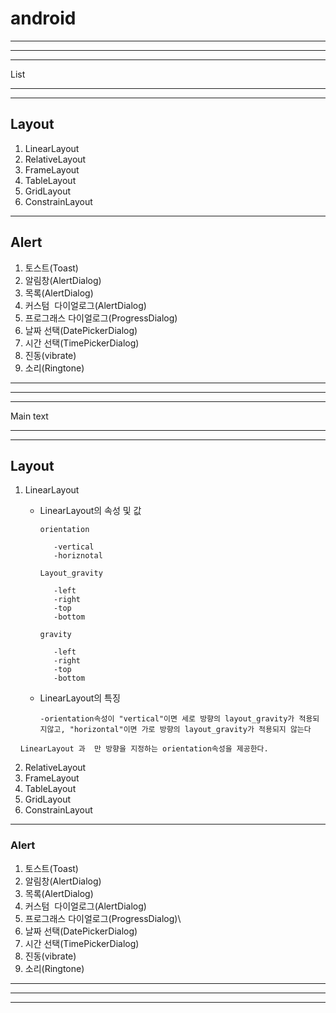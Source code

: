 # android 
***
***
***
List
***
***
## Layout
1. LinearLayout
2. RelativeLayout
3. FrameLayout
4. TableLayout
5. GridLayout
6. ConstrainLayout
***
## Alert
1. 토스트(Toast)
2. 알림창(AlertDialog)
3. 목록(AlertDialog)
4. 커스텀  다이얼로그(AlertDialog)
5. 프로그래스 다이얼로그(ProgressDialog)
6. 날짜 선택(DatePickerDialog)
7. 시간 선택(TimePickerDialog)
8. 진동(vibrate)
9. 소리(Ringtone)
*** 
***
***
Main text
***
***
## Layout
1. LinearLayout
   * LinearLayout의 속성 및 값
        ```
        orientation
           
           -vertical
           -horiznotal
        ``` 
        ```
        Layout_gravity

           -left
           -right
           -top
           -bottom
        ```
        ```
        gravity

           -left
           -right
           -top
           -bottom
        ```

   * LinearLayout의 특징
        ```
        -orientation속성이 "vertical"이면 세로 방향의 layout_gravity가 적용되지않고, "horizontal"이면 가로 방향의 layout_gravity가 적용되지 않는다
        ```

     ```LinearLayout 과  만 방향을 지정하는 orientation속성을 제공한다.```    
   
      
2. RelativeLayout
3. FrameLayout
4. TableLayout
5. GridLayout
6. ConstrainLayout
***
### Alert
1. 토스트(Toast)
2. 알림창(AlertDialog)
3. 목록(AlertDialog)
4. 커스텀  다이얼로그(AlertDialog)
5. 프로그래스 다이얼로그(ProgressDialog)\
6. 날짜 선택(DatePickerDialog)
7. 시간 선택(TimePickerDialog)
8. 진동(vibrate)
9. 소리(Ringtone)
*** 
***
***
